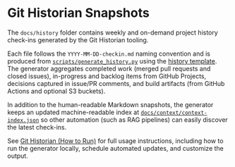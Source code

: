 # Git Historian Snapshots

The `docs/history` folder contains weekly and on-demand project history check-ins generated by the Git Historian tooling.

Each file follows the `YYYY-MM-DD-checkin.md` naming convention and is produced from [`scripts/generate_history.py`](../../scripts/generate_history.py) using the [history template](HISTORY_TEMPLATE.md). The generator aggregates completed work (merged pull requests and closed issues), in-progress and backlog items from GitHub Projects, decisions captured in issue/PR comments, and build artifacts (from GitHub Actions and optional S3 buckets).

In addition to the human-readable Markdown snapshots, the generator keeps an updated machine-readable index at
[`docs/context/context-index.json`](../context/context-index.json) so other automation (such as RAG pipelines) can easily discover the
latest check-ins.

See [Git Historian (How to Run)](../git-historian.md) for full usage instructions, including how to run the generator locally, schedule automated updates, and customize the output.

